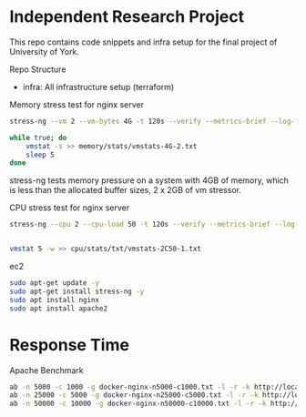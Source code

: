 # Independent Research Project


This repo contains code snippets and infra setup for the final project of University of York.

Repo Structure

- infra: All infrastructure setup (terraform)



Memory stress test for nginx server

```sh
stress-ng --vm 2 --vm-bytes 4G -t 120s --verify --metrics-brief --log-file memory/logs/memory-4G-1.log

while true; do 
    vmstat -s >> memory/stats/vmstats-4G-2.txt
    sleep 5
done
```


 stress-ng tests memory pressure on a system with 4GB of memory, which is less than the allocated buffer sizes, 2 x 2GB of vm stressor.



CPU stress test for nginx server

```sh
stress-ng --cpu 2 --cpu-load 50 -t 120s --verify --metrics-brief --log-file cpu/logs/memory-2C50-2.log


vmstat 5 -w >> cpu/stats/txt/vmstats-2C50-1.txt

```
ec2

```sh
sudo apt-get update -y
sudo apt-get install stress-ng -y
sudo apt install nginx
sudo apt install apache2
```

# Response Time

Apache Benchmark

```sh
ab -n 5000 -c 1000 -g docker-nginx-n5000-c1000.txt -l -r -k http://localhost/
ab -n 25000 -c 5000 -g docker-nginx-n25000-c5000.txt -l -r -k http://localhost/
ab -n 50000 -c 10000 -g docker-nginx-n50000-c10000.txt -l -r -k http://localhost/

```
